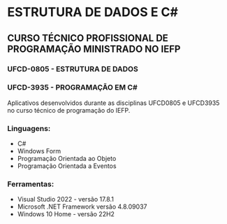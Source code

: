 # ESTRUTURA DE DADOS E C#

## CURSO TÉCNICO PROFISSIONAL DE PROGRAMAÇÃO MINISTRADO NO IEFP

### UFCD-0805 - ESTRUTURA DE DADOS
### UFCD-3935 - PROGRAMAÇÃO EM C#

Aplicativos desenvolvidos durante as disciplinas UFCD0805 e UFCD3935 no curso técnico de programação do IEFP.

### Linguagens:

* C#
* Windows Form
* Programação Orientada ao Objeto
* Programação Orientada a Eventos

### Ferramentas:

* Visual Studio 2022 - versão 17.8.1
* Microsoft .NET Framework versão 4.8.09037
* Windows 10 Home - versão 22H2
